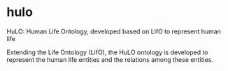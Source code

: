 # hulo
HuLO: Human Life Ontology, developed based on LifO to represent human life

Extending the Life Ontology (LifO), the HuLO ontology is developed to represent the human life entities and the relations among these entities. 
